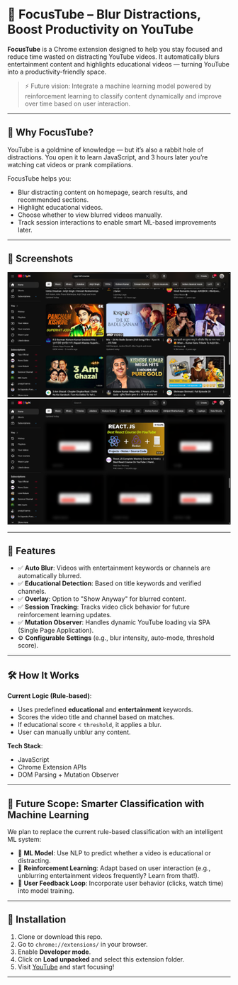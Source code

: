 # 🎯 FocusTube – Blur Distractions, Boost Productivity on YouTube

**FocusTube** is a Chrome extension designed to help you stay focused and reduce time wasted on distracting YouTube videos. It automatically blurs entertainment content and highlights educational videos — turning YouTube into a productivity-friendly space.

> ⚡ Future vision: Integrate a machine learning model powered by reinforcement learning to classify content dynamically and improve over time based on user interaction.

---

## 🧠 Why FocusTube?

YouTube is a goldmine of knowledge — but it’s also a rabbit hole of distractions. You open it to learn JavaScript, and 3 hours later you’re watching cat videos or prank compilations.

FocusTube helps you:
- Blur distracting content on homepage, search results, and recommended sections.
- Highlight educational videos.
- Choose whether to view blurred videos manually.
- Track session interactions to enable smart ML-based improvements later.

---


## 📸 Screenshots
![FocusTube Demo](assests/before.png)
![FocusTube Demo](assests/after.png)




---


## 🚀 Features

- ✅ **Auto Blur**: Videos with entertainment keywords or channels are automatically blurred.
- ✅ **Educational Detection**: Based on title keywords and verified channels.
- ✅ **Overlay**: Option to "Show Anyway" for blurred content.
- ✅ **Session Tracking**: Tracks video click behavior for future reinforcement learning updates.
- ✅ **Mutation Observer**: Handles dynamic YouTube loading via SPA (Single Page Application).
- ⚙️ **Configurable Settings** (e.g., blur intensity, auto-mode, threshold score).

---

## 🛠️ How It Works

**Current Logic (Rule-based)**:
- Uses predefined **educational** and **entertainment** keywords.
- Scores the video title and channel based on matches.
- If educational score < `threshold`, it applies a blur.
- User can manually unblur any content.

**Tech Stack**:
- JavaScript
- Chrome Extension APIs
- DOM Parsing + Mutation Observer

---

## 🧬 Future Scope: Smarter Classification with Machine Learning

We plan to replace the current rule-based classification with an intelligent ML system:

- 🤖 **ML Model**: Use NLP to predict whether a video is educational or distracting.
- 🔄 **Reinforcement Learning**: Adapt based on user interaction (e.g., unblurring entertainment videos frequently? Learn from that!).
- 💾 **User Feedback Loop**: Incorporate user behavior (clicks, watch time) into model training.

---

## 🔧 Installation

1. Clone or download this repo.
2. Go to `chrome://extensions/` in your browser.
3. Enable **Developer mode**.
4. Click on **Load unpacked** and select this extension folder.
5. Visit [YouTube](https://www.youtube.com) and start focusing!

---






